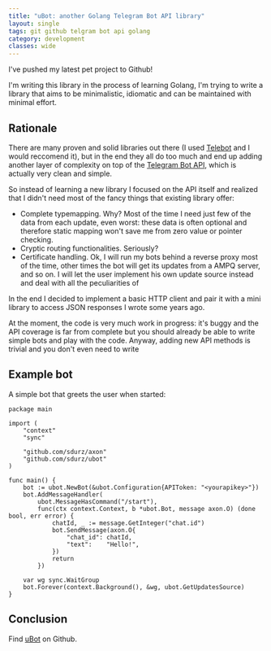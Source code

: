 ```yaml
---
title: "uBot: another Golang Telegram Bot API library"
layout: single
tags: git github telgram bot api golang
category: development
classes: wide
---
```


I've pushed my latest pet project to Github!

I'm writing this library in the process of learning Golang, I'm trying to write a library that aims to be minimalistic, idiomatic and can be maintained with minimal effort. 

## Rationale

There are many proven and solid libraries out there (I used [Telebot](https://github.com/tucnak/telebot) and I would reccomend it), but in the end they all do too much and end up adding 
another layer of complexity on top of the [Telegram Bot API](https://core.telegram.org/bots/api), which is actually very clean and simple.

So instead of learning a new library I focused on the API itself and realized that I didn't need most of the fancy things that existing library offer:
* Complete typemapping. Why? Most of the time I need just few of the data from each update, even worst: these data is often optional and therefore static mapping won't save me from zero value or pointer checking.
* Cryptic routing functionalities. Seriously? 
* Certificate handling. Ok, I will run my bots behind a reverse proxy most of the time, other times the bot will get its updates from a AMPQ server, and so on. I will let the user implement his own update source instead and deal with all the peculiarities of 

In the end I decided to implement a basic HTTP client and pair it with a mini library to access JSON responses I wrote some years ago.

At the moment, the code is very much work in progress: it's buggy and the API coverage is far from complete but you should already be able to write simple bots and play with the code. Anyway, adding new API methods is trivial and you don't even need to write 

## Example bot

A simple bot that greets the user when started:

```golang
package main

import (
	"context"
	"sync"

	"github.com/sdurz/axon"
	"github.com/sdurz/ubot"
)

func main() {
	bot := ubot.NewBot(&ubot.Configuration{APIToken: "<yourapikey>"})
	bot.AddMessageHandler(
		ubot.MessageHasCommand("/start"),
		func(ctx context.Context, b *ubot.Bot, message axon.O) (done bool, err error) {
			chatId, _ := message.GetInteger("chat.id")
			bot.SendMessage(axon.O{
				"chat_id": chatId,
				"text":    "Hello!",
			})
			return
		})

	var wg sync.WaitGroup
	bot.Forever(context.Background(), &wg, ubot.GetUpdatesSource)
}
```

## Conclusion

Find [uBot](https://github.com/sdurz/ubot) on Github. 